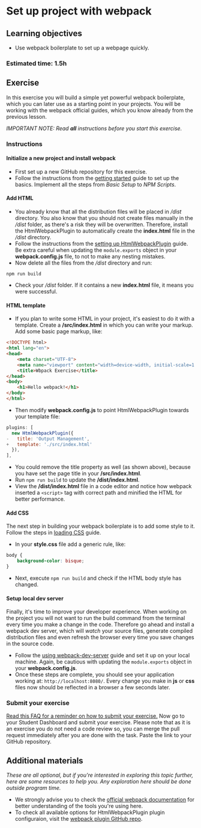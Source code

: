 # Set up project with webpack

## Learning objectives
- Use webpack boilerplate to set up a webpage quickly.

### Estimated time: 1.5h

## Exercise

In this exercise you will build a simple yet powerful webpack boilerplate, which you can later use as a starting point in your projects. You will be working with the webpack official guides, which you know already from the previous lesson.

*IMPORTANT NOTE: Read **all** instructions before you start this exercise.*

### Instructions

#### Initialize a new project and install webpack

- First set up a new GitHub repository for this exercise.
- Follow the instructions from the [getting started](https://webpack.js.org/guides/getting-started/#basic-setup) guide to set up the basics. Implement all the steps from *Basic Setup* to *NPM Scripts*.

#### Add HTML
- You already know that all the distribution files will be placed in */dist* directory. You also know that you should not create files manually in the */dist* folder, as there's a risk they will be overwritten. Therefore, install the HtmlWebpackPlugin to automatically create the **index.html** file in the */dist* directory. 
- Follow the instructions from the [setting up HtmlWebpackPlugin](https://webpack.js.org/guides/output-management/#setting-up-htmlwebpackplugin) guide. Be extra careful when updating the `module.exports` object in your **webpack.config.js** file, to not to make any nesting mistakes.
- Now delete all the files from the */dist* directory and run:
```
npm run build
```
- Check your */dist* folder. If it contains a new **index.html** file, it means you were successful. 

#### HTML template
- If you plan to write some HTML in your project, it's easiest to do it with a template. Create a **/src/index.html** in which you can write your markup. Add some basic page markup, like:
```html
<!DOCTYPE html>
<html lang="en">
<head>
    <meta charset="UTF-8">
    <meta name="viewport" content="width=device-width, initial-scale=1.0">
    <title>Wbpack Exercise</title>
</head>
<body>
    <h1>Hello webpack!</h1>
</body>
</html>

```
- Then modify **webpack.config.js** to point HtmlWebpackPlugin towards your template file:
```javascript
plugins: [
  new HtmlWebpackPlugin({
-   title: 'Output Management',
+   template: './src/index.html'
  }),
],
```
- You could remove the title property as well (as shown above), because you have set the page title in your **/src/index.html**.
- Run `npm run build` to update the **/dist/index.html**.
- View the **/dist/index.html** file in a code editor and notice how webpack inserted a `<script>` tag with correct path and minified the HTML for better performance.

#### Add CSS
The next step in building your webpack boilerplate is to add some style to it.
Follow the steps in [loading CSS](https://webpack.js.org/guides/asset-management/#loading-css) guide.

- In your **style.css** file add a generic rule, like:
```css
body {
    background-color: bisque;
}
```
- Next, execute `npm run build` and check if the HTML body style has changed.

#### Setup local dev server
Finally, it's time to improve your developer experience. When working on the project you will not want to run the build command from the terminal every time you make a change in the code. 
Therefore go ahead and install a webpack dev server, which will *watch* your source files, generate compiled distribution files and even refresh the browser every time you save changes in the source code.

- Follow the [using webpack-dev-server](https://webpack.js.org/guides/development/#using-webpack-dev-server) guide and set it up on your local machine.
Again, be cautious with updating the `module.exports` object in your **webpack.config.js**.
- Once these steps are complete, you should see your application working at: `http://localhost:8080/`. Every change you make in **js** or **css** files now should be reflected in a browser a few seconds later.

### Submit your exercise
[Read this FAQ for a reminder on how to submit your exercise.](https://microverse.zendesk.com/hc/en-us/articles/360061344234)
Now go to your Student Dashboard and submit your exercise. 
Please note that as it is an exercise you do not need a code review so, you can merge the pull request immediately after you are done with the task.
Paste the link to your GitHub repository.

## Additional materials
*These are all optional, but if you're interested in exploring this topic further, here are some resources to help you. Any exploration here should be done outside program time.*
- We strongly advise you to check the [official webpack documentation](https://webpack.js.org/concepts/) for better understanding of the tools you're using here.
- To check all available options for HtmlWebpackPlugin plugin configuraion, visit the [webpack plugin GitHub repo](https://github.com/jantimon/html-webpack-plugin).
